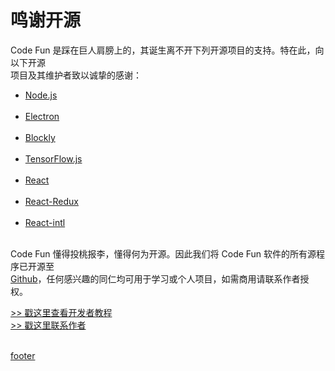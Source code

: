 # 鸣谢开源
Code Fun 是踩在巨人肩膀上的，其诞生离不开下列开源项目的支持。特在此，向以下开源<br>
项目及其维护者致以诚挚的感谢：

- [Node.js](https://github.com/nodejs/node)<br><br>
- [Electron](https://github.com/electron/electron)<br><br>
- [Blockly](https://github.com/google/blockly)<br><br>
- [TensorFlow.js](https://github.com/tensorflow/tfjs)<br><br>
- [React](https://github.com/facebook/react)<br><br>
- [React-Redux](https://github.com/reduxjs/react-redux)<br><br>
- [React-intl](https://github.com/yahoo/react-intl)<br><br>

Code Fun 懂得投桃报李，懂得何为开源。因此我们将 Code Fun 软件的所有源程序已开源至<br>
[Github](https://www.github.com/jhLeo-ECNU/CodeFun/)，任何感兴趣的同仁均可用于学习或个人项目，如需商用请联系作者授权。

[>> 戳这里查看开发者教程]()<br>
[>> 戳这里联系作者](./pages/contact#联系作者)
<br><br>

[footer](../footer.md ':include')